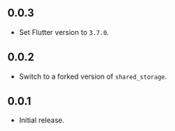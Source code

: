 ## 0.0.3

- Set Flutter version to `3.7.0`.

## 0.0.2

- Switch to a forked version of `shared_storage`.

## 0.0.1

- Initial release.

